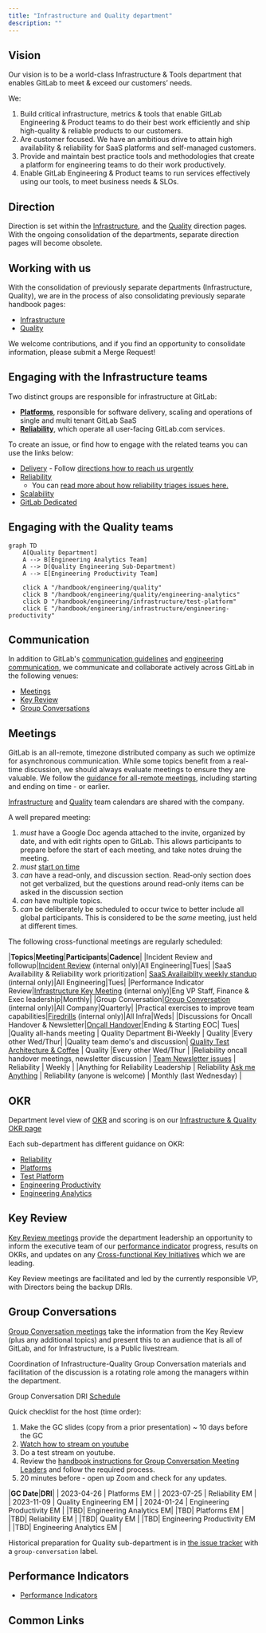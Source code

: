 ```yaml
---
title: "Infrastructure and Quality department"
description: ""
---
```


## Vision

Our vision is to be a world-class Infrastructure & Tools department that enables GitLab to meet & exceed our customers’ needs.

We:

1. Build critical infrastructure, metrics & tools that enable GitLab Engineering & Product teams to do their best work efficiently and ship high-quality & reliable products to our customers.
1. Are customer focused. We have an ambitious drive to attain high availability & reliability for SaaS platforms and self-managed customers.
1. Provide and maintain best practice tools and methodologies that create a platform for engineering teams to do their work productively.
1. Enable GitLab Engineering & Product teams to run services effectively using our tools, to meet business needs & SLOs.

## Direction

Direction is set within the [Infrastructure](/handbook/engineering/infrastructure/#direction), and the [Quality](/handbook/engineering/quality/#fy23-direction) direction pages. With the ongoing consolidation of the departments, separate direction pages will become obsolete.

## Working with us

With the consolidation of previously separate departments (Infrastructure, Quality), we are in the process of also consolidating previously separate handbook pages:

- [Infrastructure](/handbook/engineering/infrastructure/)
- [Quality](/handbook/engineering/quality/)

We welcome contributions, and if you find an opportunity to consolidate information, please submit a Merge Request!

## Engaging with the Infrastructure teams

Two distinct groups are responsible for infrastructure at GitLab:

- [**Platforms**](/handbook/engineering/infrastructure/platforms/), responsible for software delivery, scaling and operations of single and multi tenant GitLab SaaS
- [**Reliability**](/handbook/engineering/infrastructure/team/reliability/), which operate all user-facing GitLab.com services.

To create an issue, or find how to engage with the related teams you can use the links below:

- [Delivery](https://gitlab.com/gitlab-com/gl-infra/delivery/-/issues/new) - Follow [directions how to reach us urgently](/handbook/engineering/infrastructure/team/delivery/#reaching-our-team)
- [Reliability](https://gitlab.com/gitlab-com/gl-infra/reliability/-/issues/new?issuable_template=default)
  - You can [read more about how reliability triages issues here.](/handbook/engineering/infrastructure/team/reliability/issues.html#issue-board)
- [Scalability](/handbook/engineering/infrastructure/team/scalability/#working-with-us)
- [GitLab Dedicated](/handbook/engineering/infrastructure/team/gitlab-dedicated/#working-with-us)

## Engaging with the Quality teams

```mermaid
graph TD
    A[Quality Department]
    A --> B[Engineering Analytics Team]
    A --> D(Quality Engineering Sub-Department)
    A --> E[Engineering Productivity Team]

    click A "/handbook/engineering/quality"
    click B "/handbook/engineering/quality/engineering-analytics"
    click D "/handbook/engineering/infrastructure/test-platform"
    click E "/handbook/engineering/infrastructure/engineering-productivity"
```

## Communication

In addition to GitLab's [communication guidelines](/handbook/communication) and [engineering communication](/handbook/engineering/#communication), we communicate and collaborate actively across GitLab in the following venues:

- [Meetings](#meetings)
- [Key Review](#key-review)
- [Group Conversations](#group-conversations)

## Meetings

GitLab is an all-remote, timezone distributed company as such we optimize for asynchronous communication. While some topics benefit from a real-time discussion, we should always evaluate meetings to ensure they are valuable. We follow the [guidance for all-remote meetings](/handbook/company/culture/all-remote/meetings/), including starting and ending on time - or earlier.

[Infrastructure](https://calendar.google.com/calendar?cid=Z2l0bGFiLmNvbV9vamk2ZGtpMWZyYzhnOHFxOWZldXUxanRkMEBncm91cC5jYWxlbmRhci5nb29nbGUuY29t) and [Quality](https://calendar.google.com/calendar/u/0?cid=Y19qcm92dGttZWVjMWlpMG8zcmY4cThwbWxia0Bncm91cC5jYWxlbmRhci5nb29nbGUuY29t) team calendars are shared with the company.

A well prepared meeting:

1. *must* have a Google Doc agenda attached to the invite, organized by date, and with edit rights open to GitLab. This allows participants to prepare before the start of each meeting, and take notes druing the meeting.
1. *must* [start on time](/handbook/company/culture/all-remote/meetings/#3-start-on-time-end-on-time)
1. *can* have a read-only, and discussion section. Read-only section does not get verbalized, but the questions around read-only items can be asked in the discussion section
1. *can* have multiple topics.
1. *can* be deliberately be scheduled to occur twice to better include all global participants. This is considered to be the *same* meeting, just held at different times.

The following cross-functional meetings are regularly scheduled:

|**Topics**|**Meeting**|**Participants**|**Cadence**|
|Incident Review and followup|[Incident Review](https://docs.google.com/document/d/1jrX-Z2NJrNjBBcywY7emQKwaKRqVAlDRdGG0Krk76ys/) (internal only)|All Engineering|Tues|
|SaaS Availability & Reliability work prioritization| [SaaS Availaiblity weekly standup](https://docs.google.com/document/d/1j_9P8QlvaFO-XFoZTKZQsLUpm1wA2Vyf_Y83-9lX9tg/edit#) (internal only)|All Engineering|Tues|
|Performance Indicator Review|[Infrastructure Key Meeting](https://docs.google.com/document/d/1YYWwdu2dw-ooXXQGW3PddA0TOvwoSvVHmNN3BNoLE2U/edit) (internal only)|Eng VP Staff, Finance & Exec leadership|Monthly|
|Group Conversation|[Group Conversation](https://docs.google.com/document/d/1zELoftrommhRdnEOAocE6jea6w7KngUDjTUQBlMCNAU/edit?usp=sharing) (internal only)|All Company|Quarterly|
|Practical exercises to improve team capabilities|[Firedrills](https://docs.google.com/document/d/1kF5tKJi7Ksztl-kzCEztmJhqsDhtaDCwDz1SRiMSNHI/edit#heading=h.jn3bvj0u28a) (internal only)|All Infra|Weds|
|Discussions for Oncall Handover & Newsletter|[Oncall Handover](https://gitlab.com/gitlab-com/gl-infra/infrastructure/-/issues?label_name%5B%5D=Reliability-Team-Newsletter)|Ending & Starting EOC| Tues|
|Quality all-hands meeting | Quality Department Bi-Weekly | Quality |Every other Wed/Thur|
|Quality team demo's and discussion| [Quality Test Architecture & Coffee](https://youtube.com/playlist?list=PL05JrBw4t0KqqL3Vw3_5Uv9cxSOdPNhoY) | Quality |Every other Wed/Thur |
|Reliability oncall handover meetings, newsletter discussion | [Team Newsletter issues](https://gitlab.com/gitlab-com/gl-infra/reliability-reports/-/issues) | Reliability | Weekly |
|Anything for Reliability Leadership | Reliability [Ask me Anything](/handbook/communication/ask-me-anything/) | Reliability (anyone is welcome) | Monthly (last Wednesday) |

## OKR

Department level view of [OKR](/handbook/company/okrs/) and scoring is on our [Infrastructure & Quality OKR page](/handbook/engineering/infrastructure-quality/okrs/)

Each sub-department has different guidance on OKR:

- [Reliability](/handbook/engineering/infrastructure/team/reliability/#okrs)
- [Platforms](/handbook/engineering/infrastructure/platforms/#okr)
- [Test Platform](/handbook/engineering/infrastructure/test-platform/#okrs)
- [Engineering Productivity](/handbook/engineering/infrastructure/engineering-productivity/#okrs)
- [Engineering Analytics](/handbook/engineering/quality/engineering-analytics/#okrs)

## Key Review

[Key Review meetings](/handbook/company/key-review/) provide the department leadership an opportunity to inform the executive team of our [performance indicator](#performance-indicators) progress, results on OKRs, and updates on any [Cross-functional Key Initiatives](/handbook/company/working-groups/#top-cross-functional-initiatives) which we are leading.

Key Review meetings are facilitated and led by the currently responsible VP, with Directors being the backup DRIs.

## Group Conversations

[Group Conversation meetings](/handbook/company/group-conversations/) take the information from the Key Review (plus any additional topics) and present this to an audience that is all of GitLab, and for Infrastructure, is a Public livestream.

Coordination of Infrastructure-Quality Group Conversation materials and facilitation of the discussion is a rotating role among the managers within the department.

Group Conversation DRI [Schedule](/handbook/company/group-conversations/#current-schedule)

Quick checklist for the host (time order):

1. Make the GC slides (copy from a prior presentation) ~ 10 days before the GC
1. [Watch how to stream on youtube](/handbook/marketing/marketing-operations/youtube/#livestream-with-zoom)
1. Do a test stream on youtube.
1. Review the [handbook instructions for Group Conversation Meeting Leaders](/handbook/company/group-conversations/#for-meeting-leaders) and follow the required process.
1. 20 minutes before - open up Zoom and check for any updates.

|**GC Date**|**DRI**|
| 2023-04-26 | Platforms EM |
| 2023-07-25 | Reliability EM |
| 2023-11-09 | Quality Engineering EM |
| 2024-01-24 | Engineering Productivity EM |
|TBD| Engineering Analytics EM|
|TBD| Platforms EM |
|TBD| Reliability EM |
|TBD| Quality EM |
|TBD| Engineering Productivity EM |
|TBD| Engineering Analytics EM |

Historical preparation for Quality sub-department is in [the issue tracker](https://gitlab.com/gitlab-org/quality/team-tasks/-/issues?label_name%5B%5D=group-conversation) with a `group-conversation` label.

## Performance Indicators

- [Performance Indicators](/handbook/engineering/infrastructure-quality/performance-indicators/)

## Common Links
